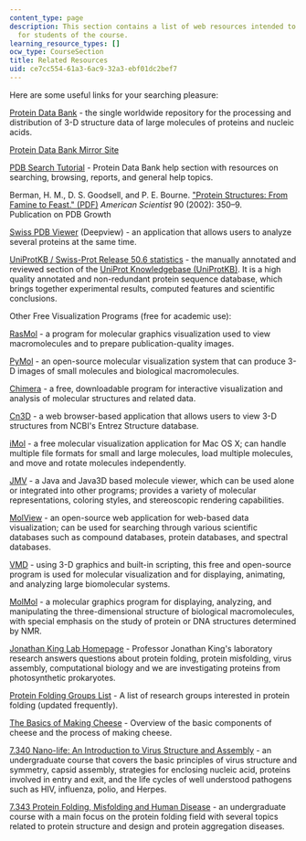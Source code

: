 ```yaml
---
content_type: page
description: This section contains a list of web resources intended to be helpful
  for students of the course.
learning_resource_types: []
ocw_type: CourseSection
title: Related Resources
uid: ce7cc554-61a3-6ac9-32a3-ebf01dc2bef7
---
```


Here are some useful links for your searching pleasure:

[Protein Data Bank](http://www.pdb.org/) - the single worldwide repository for the processing and distribution of 3-D structure data of large molecules of proteins and nucleic acids.

[Protein Data Bank Mirror Site](http://www.rcsb.org/pdb/)

[PDB Search Tutorial](http://www.rcsb.org/pages/search_features) - Protein Data Bank help section with resources on searching, browsing, reports, and general help topics.

Berman, H. M., D. S. Goodsell, and P. E. Bourne. ["Protein Structures: From Famine to Feast." (PDF)](http://www.sdsc.edu/pb/papers/amer_sci.pdf) _American Scientist_ 90 (2002): 350–9.  
Publication on PDB Growth

[Swiss PDB Viewer](http://spdbv.vital-it.ch/) (Deepview) - an application that allows users to analyze several proteins at the same time.

[UniProtKB / Swiss-Prot Release 50.6 statistics](http://us.expasy.org/sprot/relnotes/relstat.html) - the manually annotated and reviewed section of the [UniProt Knowledgebase (UniProtKB)](http://www.uniprot.org/help/uniprotkb). It is a high quality annotated and non-redundant protein sequence database, which brings together experimental results, computed features and scientific conclusions.

Other Free Visualization Programs (free for academic use):

[RasMol](http://www.openrasmol.org/) - a program for molecular graphics visualization used to view macromolecules and to prepare publication-quality images.

[PyMol](http://pymol.sourceforge.net/) - an open-source molecular visualization system that can produce 3-D images of small molecules and biological macromolecules.

[Chimera](http://www.cgl.ucsf.edu/chimera/) - a free, downloadable program for interactive visualization and analysis of molecular structures and related data.

[Cn3D](http://www.ncbi.nlm.nih.gov/Structure/CN3D/cn3d.shtml) - a web browser-based application that allows users to view 3-D structures from NCBI's Entrez Structure database.

[iMol](http://www.pirx.com/iMol/) - a free molecular visualization application for Mac OS X; can handle multiple file formats for small and large molecules, load multiple molecules, and move and rotate molecules independently. 

[JMV](http://www.ks.uiuc.edu/Research/jmv/) - a Java and Java3D based molecule viewer, which can be used alone or integrated into other programs; provides a variety of molecular representations, coloring styles, and stereoscopic rendering capabilities. 

[MolView](http://molview.org/) - an open-source web application for web-based data visualization; can be used for searching through various scientific databases such as compound databases, protein databases, and spectral databases.

[VMD](http://www.ks.uiuc.edu/Research/vmd/) - using 3-D graphics and built-in scripting, this free and open-source program is used for molecular visualization and for displaying, animating, and analyzing large biomolecular systems.

[MolMol](http://www.tucows.com/preview/9805/MOLMOL) - a molecular graphics program for displaying, analyzing, and manipulating the three-dimensional structure of biological macromolecules, with special emphasis on the study of protein or DNA structures determined by NMR.

[Jonathan King Lab Homepage](http://web.mit.edu/king-lab/www/index.html) - Professor Jonathan King's laboratory research answers questions about protein folding, protein misfolding, virus assembly, computational biology and we are investigating proteins from photosynthetic prokaryotes.

[Protein Folding Groups List](http://www.fccc.edu/research/labs/roder/folding_groups.html) - A list of research groups interested in protein folding (updated frequently).

[The Basics of Making Cheese](http://www.hobbyfarms.com/cheese-making-basics-2/) - Overview of the basic components of cheese and the process of making cheese.

[7.340 Nano-life: An Introduction to Virus Structure and Assembly](/courses/7-340-nano-life-an-introduction-to-virus-structure-and-assembly-fall-2005) - an undergraduate course that covers the basic principles of virus structure and symmetry, capsid assembly, strategies for enclosing nucleic acid, proteins involved in entry and exit, and the life cycles of well understood pathogens such as HIV, influenza, polio, and Herpes.

[7.343 Protein Folding, Misfolding and Human Disease](/courses/7-343-protein-folding-misfolding-and-human-disease-fall-2004) - an undergraduate course with a main focus on the protein folding field with several topics related to protein structure and design and protein aggregation diseases.